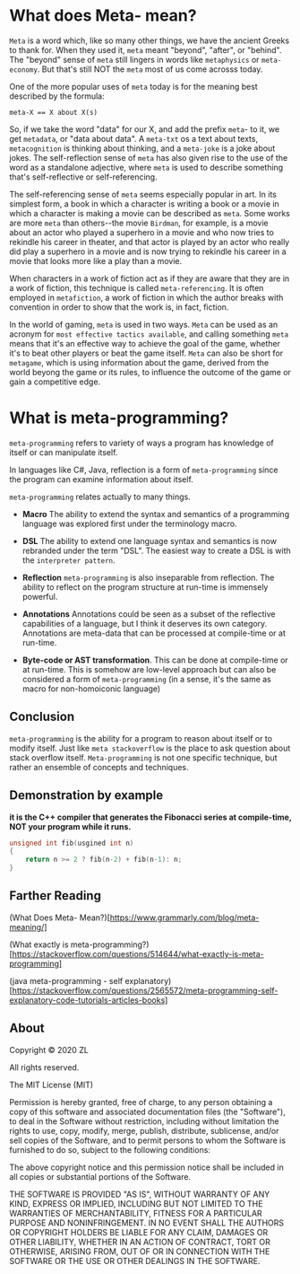 # What does Meta- mean?

`Meta` is a word which, like so many other things, we have the ancient Greeks to thank for. When they used it, `meta` meant "beyond", "after", or "behind". The "beyond" sense of `meta` still lingers in words like `metaphysics` or `meta-economy`. But that's still NOT the `meta` most of us come acrosss today.

One of the more popular uses of `meta` today is for the meaning best described by the formula:

```
meta-X == X about X(s)
```

So, if we take the word "data" for our X, and add the prefix `meta`- to it, we get `metadata`, or "data about data". A `meta-txt` os a text about texts, `metacognition` is thinking about thinking, and a `meta-joke` is a joke about jokes. The self-reflection sense of `meta` has also given rise to the use of the word as a standalone adjective, where `meta` is used to describe something that's self-reflective or self-referencing.

The self-referencing sense of `meta` seems especially popular in art. In its simplest form, a book in which a character is writing a book or a movie in which a character is making a movie can be described as `meta`. Some works are more `meta` than others--the movie `Birdman`, for example, is a movie about an actor who played a superhero in a movie and who now tries to rekindle his career in theater, and that actor is played by an actor who really did play a superhero in a movie and is now trying to rekindle his career in a movie that looks more like a play than a movie.

When characters in a work of fiction act as if they are aware that they are in a work of fiction, this technique is called `meta-referencing`. It is often employed in `metafiction`, a work of fiction in which the author breaks with convention in order to show that the work is, in fact, fiction.

In the world of gaming, `meta` is used in two ways. `Meta` can be used as an acronym for `most effective tactics available`, and calling something `meta` means that it's an effective way to achieve the goal of the game, whether it's to beat other players or beat the game itself. `Meta` can also be short for `metagame`, which is using information about the game, derived from the world beyong the game or its rules, to influence the outcome of the game or gain a competitive edge.

# What is meta-programming?

`meta-programming` refers to variety of ways a program has knowledge of itself or can manipulate itself.

In languages like C#, Java, reflection is a form of `meta-programming` since the program can examine information about itself.

`meta-programming` relates actually to many things.

- <b>Macro</b> The ability to extend the syntax and semantics of a programming language was explored first under the terminology macro.

- <b>DSL</b> The ability to extend one language syntax and semantics is now rebranded under the term "DSL". The easiest way to create a DSL is with the `interpreter pattern`.

- <b>Reflection</b> `meta-programming` is also inseparable from reflection. The ability to reflect on the program structure at run-time is immensely powerful.
  
- <b>Annotations</b> Annotations could be seen as a subset of the reflective capabilities of a language, but I think it deserves its own category. Annotations are meta-data that can be processed at compile-time or at run-time.

- <b>Byte-code or AST transformation</b>. This can be done at compile-time or at run-time. This is somehow are low-level approach but can also be considered a form of `meta-programming` (in a sense, it's the same as macro for non-homoiconic language)

## Conclusion
`meta-programming` is the ability for a program to reason about itself or to modify itself. Just like `meta stackoverflow` is the place to ask question about stack overflow itself. `Meta-programming` is not one specific technique, but rather an ensemble of concepts and techniques.

## Demonstration by example

<b>it is the C++ compiler that generates the Fibonacci series at compile-time, NOT your program while it runs.</b>

```C++
unsigned int fib(usgined int n)
{
    return n >= 2 ? fib(n-2) + fib(n-1): n;
}
```

## Farther Reading
(What Does Meta- Mean?)[https://www.grammarly.com/blog/meta-meaning/]

(What exactly is meta-programming?)[https://stackoverflow.com/questions/514644/what-exactly-is-meta-programming]

(java meta-programming - self explanatory)[https://stackoverflow.com/questions/2565572/meta-programming-self-explanatory-code-tutorials-articles-books]


## About

Copyright &copy; 2020 ZL

All rights reserved.

The MIT License (MIT)

Permission is hereby granted, free of charge, to any person obtaining a copy
of this software and associated documentation files (the "Software"), to deal
in the Software without restriction, including without limitation the rights
to use, copy, modify, merge, publish, distribute, sublicense, and/or sell
copies of the Software, and to permit persons to whom the Software is
furnished to do so, subject to the following conditions:

The above copyright notice and this permission notice shall be included in all
copies or substantial portions of the Software.

THE SOFTWARE IS PROVIDED "AS IS", WITHOUT WARRANTY OF ANY KIND, EXPRESS OR
IMPLIED, INCLUDING BUT NOT LIMITED TO THE WARRANTIES OF MERCHANTABILITY,
FITNESS FOR A PARTICULAR PURPOSE AND NONINFRINGEMENT. IN NO EVENT SHALL THE
AUTHORS OR COPYRIGHT HOLDERS BE LIABLE FOR ANY CLAIM, DAMAGES OR OTHER
LIABILITY, WHETHER IN AN ACTION OF CONTRACT, TORT OR OTHERWISE, ARISING FROM,
OUT OF OR IN CONNECTION WITH THE SOFTWARE OR THE USE OR OTHER DEALINGS IN THE
SOFTWARE.

